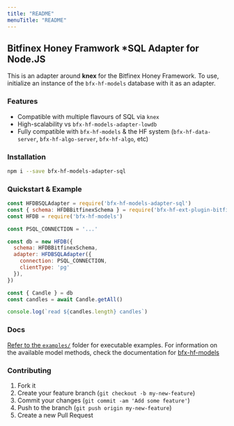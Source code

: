 ```yaml
---
title: "README"
menuTitle: "README"
---
```

## Bitfinex Honey Framwork *SQL Adapter for Node.JS

This is an adapter around **knex** for the Bitfinex Honey Framework. To use, initialize an instance of the `bfx-hf-models` database with it as an adapter.

### Features
* Compatible with multiple flavours of SQL via `knex`
* High-scalability vs `bfx-hf-models-adapter-lowdb`
* Fully compatible with `bfx-hf-models` & the HF system (`bfx-hf-data-server`, `bfx-hf-algo-server`, `bfx-hf-algo`, etc)

### Installation

```bash
npm i --save bfx-hf-models-adapter-sql
```

### Quickstart & Example

```js
const HFDBSQLAdapter = require('bfx-hf-models-adapter-sql')
const { schema: HFDBBitfinexSchema } = require('bfx-hf-ext-plugin-bitfinex')
const HFDB = require('bfx-hf-models')

const PSQL_CONNECTION = '...'

const db = new HFDB({
  schema: HFDBBitfinexSchema,
  adapter: HFDBSQLAdapter({
    connection: PSQL_CONNECTION,
    clientType: 'pg'
  }),
})

const { Candle } = db
const candles = await Candle.getAll()

console.log(`read ${candles.length} candles`)
```

### Docs

[Refer to the `examples/`](/examples) folder for executable examples. For information on the available model methods, check the documentation for [bfx-hf-models](https://github.com/bitfinexcom/bfx-hf-models/tree/master/docs)

### Contributing

1. Fork it
2. Create your feature branch (`git checkout -b my-new-feature`)
3. Commit your changes (`git commit -am 'Add some feature'`)
4. Push to the branch (`git push origin my-new-feature`)
5. Create a new Pull Request
